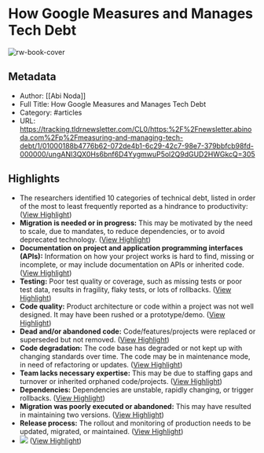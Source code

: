 # How Google Measures and Manages Tech Debt

![rw-book-cover](https://substackcdn.com/image/fetch/w_1200,h_600,c_fill,f_jpg,q_auto:good,fl_progressive:steep,g_auto/https%3A%2F%2Fsubstack-post-media.s3.amazonaws.com%2Fpublic%2Fimages%2F3acd3a4e-0fea-403c-95d6-93d2dd1639a1_1000x700.png)

## Metadata
- Author: [[Abi Noda]]
- Full Title: How Google Measures and Manages Tech Debt
- Category: #articles
- URL: https://tracking.tldrnewsletter.com/CL0/https:%2F%2Fnewsletter.abinoda.com%2Fp%2Fmeasuring-and-managing-tech-debt/1/01000188b4776b62-072de4b1-6c29-42c7-98e7-379bbfcb98fd-000000/ungANI3QX0Hs6bnf6D4YygmwuP5ol2Q9dGUD2HWGkcQ=305

## Highlights
- The researchers identified 10 categories of technical debt, listed in order of the most to least frequently reported as a hindrance to productivity: ([View Highlight](https://read.readwise.io/read/01h32bq9egzmdvpq9kbgsvfx5g))
- **Migration is needed or in progress:** This may be motivated by the need to scale, due to mandates, to reduce dependencies, or to avoid deprecated technology. ([View Highlight](https://read.readwise.io/read/01h32bqajesa9yxgckb10pcce9))
- **Documentation on project and application programming interfaces (APIs):** Information on how your project works is hard to find, missing or incomplete, or may include documentation on APIs or inherited code. ([View Highlight](https://read.readwise.io/read/01h32bqb0ac02rbm7s26dn2zf5))
- **Testing:** Poor test quality or coverage, such as missing tests or poor test data, results in fragility, flaky tests, or lots of rollbacks. ([View Highlight](https://read.readwise.io/read/01h32bqbazd1w1cv3pnertpyep))
- **Code quality:** Product architecture or code within a project was not well designed. It may have been rushed or a prototype/demo. ([View Highlight](https://read.readwise.io/read/01h32bqbqswmewgw7s7y11myrn))
- **Dead and/or abandoned code:** Code/features/projects were replaced or superseded but not removed. ([View Highlight](https://read.readwise.io/read/01h32bqc9jwd1j0tjw47znd4gb))
- **Code degradation:** The code base has degraded or not kept up with changing standards over time. The code may be in maintenance mode, in need of refactoring or updates. ([View Highlight](https://read.readwise.io/read/01h32bqcnkf1ke5hftr3bn0ax2))
- **Team lacks necessary expertise:** This may be due to staffing gaps and turnover or inherited orphaned code/projects. ([View Highlight](https://read.readwise.io/read/01h32bqd0vfwrsp2f9a2xmfb0h))
- **Dependencies:** Dependencies are unstable, rapidly changing, or trigger rollbacks. ([View Highlight](https://read.readwise.io/read/01h32bqdh15y3xhr5xj059z1md))
- **Migration was poorly executed or abandoned:** This may have resulted in maintaining two versions. ([View Highlight](https://read.readwise.io/read/01h32bqdw5yh3988fgwz98zvat))
- **Release process:** The rollout and monitoring of production needs to be updated, migrated, or maintained. ([View Highlight](https://read.readwise.io/read/01h32bqe8m93wrc58dgxrs1mpw))
- ![](https://substackcdn.com/image/fetch/w_1456,c_limit,f_auto,q_auto:good,fl_progressive:steep/https%3A%2F%2Fsubstack-post-media.s3.amazonaws.com%2Fpublic%2Fimages%2F3acd3a4e-0fea-403c-95d6-93d2dd1639a1_1000x700.png) ([View Highlight](https://read.readwise.io/read/01h32br3pggea2pmd6fpbrap0d))
